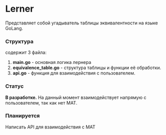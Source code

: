 # Lerner
Представляет собой угадыватель таблицы эквивалентности на языке GoLang.

### Структура
содержит 3 файла:
1. **main.go** - основная логика лернера
2. **equivalence_table.go** - структура таблицы и функции её обработки.
3. **api.go** - функция для взаимодействия с пользователем.

### Статус
**В разработке.** На данный момент взаимодействует напрямую с пользователем, так как нет MAT.

### Планируется
Написать API для взаимодействия с MAT